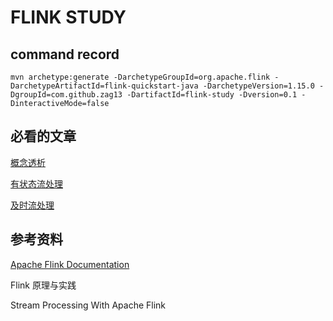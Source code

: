 # FLINK STUDY

## command record

```shell
mvn archetype:generate -DarchetypeGroupId=org.apache.flink -DarchetypeArtifactId=flink-quickstart-java -DarchetypeVersion=1.15.0 -DgroupId=com.github.zag13 -DartifactId=flink-study -Dversion=0.1 -DinteractiveMode=false
```

## 必看的文章

[概念透析](https://nightlies.apache.org/flink/flink-docs-release-1.15/zh/docs/concepts/overview/)

[有状态流处理](https://nightlies.apache.org/flink/flink-docs-release-1.15/zh/docs/concepts/stateful-stream-processing/)

[及时流处理](https://nightlies.apache.org/flink/flink-docs-release-1.15/zh/docs/concepts/time/)


## 参考资料

[Apache Flink Documentation](https://nightlies.apache.org/flink/flink-docs-release-1.15/)

Flink 原理与实践

Stream Processing With Apache Flink